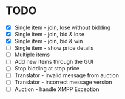 # TODO
-[x] Single item - join, lose without bidding
-[x] Single item - join, bid & lose
-[x] Single item - join, bid & win
-[ ] Single item - show price details
-[ ] Multiple items
-[ ] Add new items through the GUI
-[ ] Stop bidding at stop price
-[ ] Translator - invalid message from auction
-[ ] Translator - incorrect message version
-[ ] Auction - handle XMPP Exception